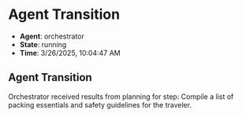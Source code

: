 # Agent Transition

- **Agent**: orchestrator
- **State**: running
- **Time**: 3/26/2025, 10:04:47 AM

## Agent Transition

Orchestrator received results from planning for step: Compile a list of packing essentials and safety guidelines for the traveler.

